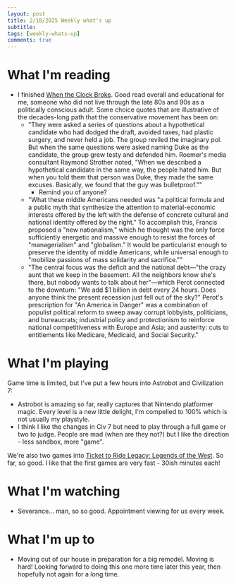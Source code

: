 ```yaml
---
layout: post
title: 2/18/2025 Weekly what's up
subtitle: 
tags: [weekly-whats-up]
comments: true
---
```


# What I'm reading
- I finished [When the Clock Broke](https://us.macmillan.com/books/9780374605445/whentheclockbroke/). Good read overall and educational for me, someone who did not live through the late 80s and 90s as a politically conscious adult. Some choice quotes that are illustrative of the decades-long path that the conservative movement has been on:
	- "They were asked a series of questions about a hypothetical candidate who had dodged the draft, avoided taxes, had plastic surgery, and never held a job. The group reviled the imaginary pol. But when the same questions were asked naming Duke as the candidate, the group grew testy and defended him. Roemer's media consultant Raymond Strother noted, "When we described a hypothetical candidate in the same way, the people hated him. But when you told them that person was Duke, they made the same excuses. Basically, we found that the guy was bulletproof.""
		- Remind you of anyone?
	- "What these middle Americans needed was "a political formula and a public myth that synthesize the attention to material-economic interests offered by the left with the defense of concrete cultural and national identity offered by the right." To accomplish this, Francis proposed a "new nationalism," which he thought was the only force sufficiently energetic and massive enough to resist the forces of "managerialism" and "globalism." It would be particularist enough to preserve the identity of middle Americans, while universal enough to "mobilize passions of mass solidarity and sacrifice.""
	- "The central focus was the deficit and the national debt—"the crazy aunt that we keep in the basement. All the neighbors know she's there, but nobody wants to talk about her"—which Perot connected to the downturn: "We add $1 billion in debt every 24 hours. Does anyone think the present recession just fell out of the sky?" Perot's prescription for "An America in Danger" was a combination of populist political reform to sweep away corrupt lobbyists, politicians, and bureaucrats; industrial policy and protectionism to reinforce national competitiveness with Europe and Asia; and austerity: cuts to entitlements like Medicare, Medicaid, and Social Security."

# What I'm playing
Game time is limited, but I've put a few hours into Astrobot and Civilization 7:
* Astrobot is amazing so far, really captures that Nintendo platformer magic. Every level is a new little delight, I'm compelled to 100% which is not usually my playstyle.
* I think I like the changes in Civ 7 but need to play through a full game or two to judge. People are mad (when are they not?) but I like the direction - less sandbox, more "game".

We're also two games into [Ticket to Ride Legacy: Legends of the West](https://boardgamegeek.com/boardgame/390092/ticket-to-ride-legacy-legends-of-the-west). So far, so good. I like that the first games are very fast - 30ish minutes each!

# What I'm watching
- Severance... man, so so good. Appointment viewing for us every week.

# What I'm up to
- Moving out of our house in preparation for a big remodel. Moving is hard! Looking forward to doing this one more time later this year, then hopefully not again for a long time.